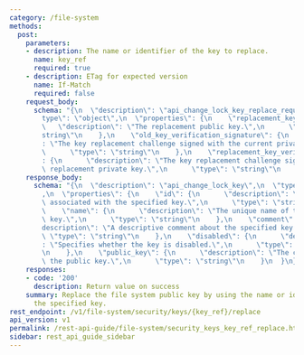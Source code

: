 ```yaml
---
category: /file-system
methods:
  post:
    parameters:
    - description: The name or identifier of the key to replace.
      name: key_ref
      required: true
    - description: ETag for expected version
      name: If-Match
      required: false
    request_body:
      schema: "{\n  \"description\": \"api_change_lock_key_replace_request\",\n  \"\
        type\": \"object\",\n  \"properties\": {\n    \"replacement_key\": {\n   \
        \   \"description\": \"The replacement public key.\",\n      \"type\": \"\
        string\"\n    },\n    \"old_key_verification_signature\": {\n      \"description\"\
        : \"The key replacement challenge signed with the current private key.\",\n\
        \      \"type\": \"string\"\n    },\n    \"replacement_key_verification_signature\"\
        : {\n      \"description\": \"The key replacement challenge signed with the\
        \ replacement private key.\",\n      \"type\": \"string\"\n    }\n  }\n}"
    response_body:
      schema: "{\n  \"description\": \"api_change_lock_key\",\n  \"type\": \"object\"\
        ,\n  \"properties\": {\n    \"id\": {\n      \"description\": \"The identifier\
        \ associated with the specified key.\",\n      \"type\": \"string\"\n    },\n\
        \    \"name\": {\n      \"description\": \"The unique name of the specified\
        \ key.\",\n      \"type\": \"string\"\n    },\n    \"comment\": {\n      \"\
        description\": \"A descriptive comment about the specified key.\",\n     \
        \ \"type\": \"string\"\n    },\n    \"disabled\": {\n      \"description\"\
        : \"Specifies whether the key is disabled.\",\n      \"type\": \"boolean\"\
        \n    },\n    \"public_key\": {\n      \"description\": \"The contents of\
        \ the public key.\",\n      \"type\": \"string\"\n    }\n  }\n}"
    responses:
    - code: '200'
      description: Return value on success
    summary: Replace the file system public key by using the name or identifier of
      the specified key.
rest_endpoint: /v1/file-system/security/keys/{key_ref}/replace
api_version: v1
permalink: /rest-api-guide/file-system/security_keys_key_ref_replace.html
sidebar: rest_api_guide_sidebar
---
```

